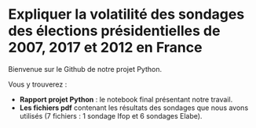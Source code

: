 # Expliquer la volatilité des sondages des élections présidentielles de 2007, 2017 et 2012 en France

Bienvenue sur le Github de notre projet Python.

Vous y trouverez :
- **Rapport projet Python** : le notebook final présentant notre travail.
- **Les fichiers pdf** contenant les résultats des sondages que nous avons utilisés (7 fichiers : 1 sondage Ifop et 6 sondages Elabe).
 
